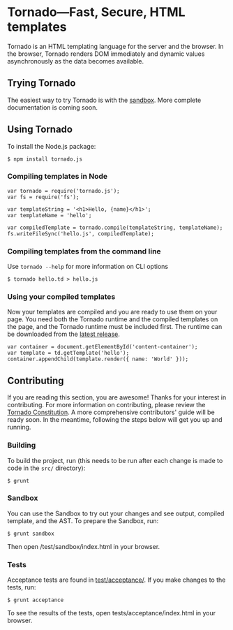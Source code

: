 # Tornado&mdash;Fast, Secure, HTML templates

Tornado is an HTML templating language for the server and the browser. In the browser, Tornado renders DOM immediately and dynamic values asynchronously as the data becomes available.

## Trying Tornado

The easiest way to try Tornado is with the [sandbox](http://smfoote.github.io/tornado/). More complete documentation is coming soon.

## Using Tornado

To install the Node.js package:
```
$ npm install tornado.js
```

### Compiling templates in Node

```
var tornado = require('tornado.js');
var fs = require('fs');

var templateString = '<h1>Hello, {name}</h1>';
var templateName = 'hello';

var compiledTemplate = tornado.compile(templateString, templateName);
fs.writeFileSync('hello.js', compiledTemplate);
```

### Compiling templates from the command line

Use `tornado --help` for more information on CLI options
```
$ tornado hello.td > hello.js
```

### Using your compiled templates

Now your templates are compiled and you are ready to use them on your page. You need both the Tornado runtime and the compiled templates on the page, and the Tornado runtime must be included first. The runtime can be downloaded from the [latest release](https://github.com/smfoote/tornado/releases/latest).

```
var container = document.getElementById('content-container');
var template = td.getTemplate('hello');
container.appendChild(template.render({ name: 'World' }));
```

## Contributing

If you are reading this section, you are awesome! Thanks for your interest in contributing. For more information on contributing, please review the [Tornado Constitution](constitution/CONTENTS.md). A more comprehensive contributors' guide will be ready soon. In the meantime, following the steps below will get you up and running.

### Building

To build the project, run (this needs to be run after each change is made to code in the `src/` directory):

```
$ grunt
```

### Sandbox

You can use the Sandbox to try out your changes and see output, compiled template, and the AST. To prepare the Sandbox, run:

```
$ grunt sandbox
```

Then open /test/sandbox/index.html in your browser.

### Tests

Acceptance tests are found in [test/acceptance/](test/acceptance/). If you make changes to the tests, run:

```
$ grunt acceptance
```

To see the results of the tests, open tests/acceptance/index.html in your browser.
